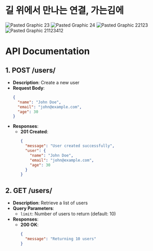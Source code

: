 # 길 위에서 만나는 연결, 가는김에

![Pasted Graphic 23](https://github.com/user-attachments/assets/9b34deca-b99b-4e5c-8b1b-23f5446f98eb)
![Pasted Graphic 24](https://github.com/user-attachments/assets/504642d9-23eb-4617-9b6a-830e274849d9)
![Pasted Graphic 22123](https://github.com/user-attachments/assets/bdd729f5-3350-4302-8743-382e382a0754)
![Pasted Graphic 21123412](https://github.com/user-attachments/assets/e9bb0fb3-321c-4489-a05b-c048230a0ed5)

# API Documentation

## **1. POST /users/**

- **Description**: Create a new user
- **Request Body**:
  ```json
  {
    "name": "John Doe",
    "email": "john@example.com",
    "age": 30
  }
  ```
- **Responses**:
  - **201 Created**:
    ```json
    {
      "message": "User created successfully",
      "user": {
        "name": "John Doe",
        "email": "john@example.com",
        "age": 30
      }
    }
    ```

## **2. GET /users/**

- **Description**: Retrieve a list of users
- **Query Parameters**:
  - `limit`: Number of users to return (default: 10)
- **Responses**:
  - **200 OK**:
    ```json
    {
      "message": "Returning 10 users"
    }
    ```
